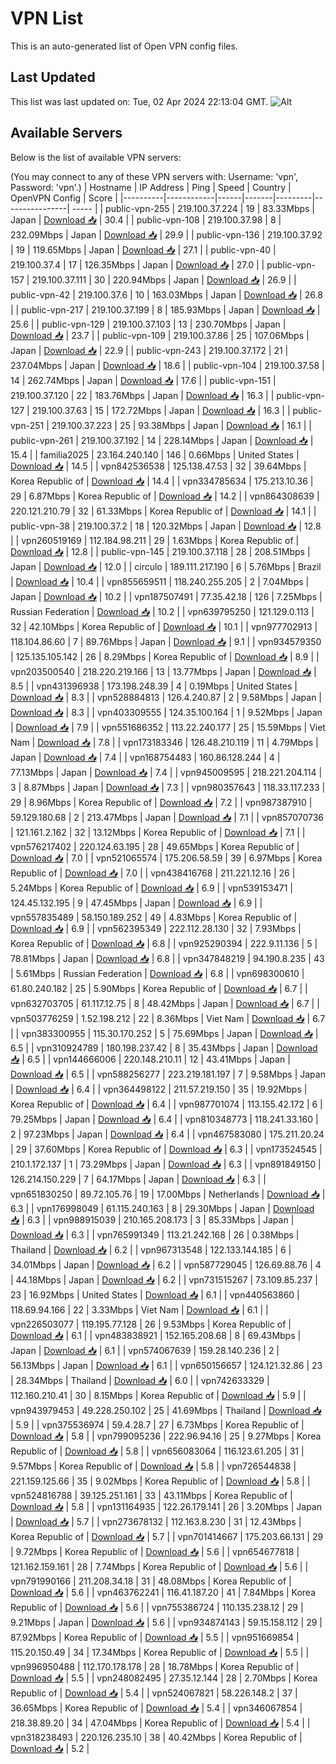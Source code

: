 # VPN List

This is an auto-generated list of Open VPN config files.

## Last Updated

This list was last updated on: Tue, 02 Apr 2024 22:13:04 GMT.
![Alt](https://repobeats.axiom.co/api/embed/186b98318ef1479477931607c1ad7d823f12451f.svg "Repobeats analytics image")

## Available Servers

Below is the list of available VPN servers:

(You may connect to any of these VPN servers with: Username: 'vpn', Password: 'vpn'.)
| Hostname | IP Address | Ping | Speed | Country | OpenVPN Config | Score |
|----------|------------|------|-------|---------|----------------| ----- |
| public-vpn-255 | 219.100.37.224 | 19 | 83.33Mbps | Japan | [Download 📥](./configs/server_0_JP.ovpn) | 30.4 |
| public-vpn-108 | 219.100.37.98 | 8 | 232.09Mbps | Japan | [Download 📥](./configs/server_1_JP.ovpn) | 29.9 |
| public-vpn-136 | 219.100.37.92 | 19 | 119.65Mbps | Japan | [Download 📥](./configs/server_2_JP.ovpn) | 27.1 |
| public-vpn-40 | 219.100.37.4 | 17 | 126.35Mbps | Japan | [Download 📥](./configs/server_3_JP.ovpn) | 27.0 |
| public-vpn-157 | 219.100.37.111 | 30 | 220.94Mbps | Japan | [Download 📥](./configs/server_4_JP.ovpn) | 26.9 |
| public-vpn-42 | 219.100.37.6 | 10 | 163.03Mbps | Japan | [Download 📥](./configs/server_5_JP.ovpn) | 26.8 |
| public-vpn-217 | 219.100.37.199 | 8 | 185.93Mbps | Japan | [Download 📥](./configs/server_6_JP.ovpn) | 25.6 |
| public-vpn-129 | 219.100.37.103 | 13 | 230.70Mbps | Japan | [Download 📥](./configs/server_7_JP.ovpn) | 23.7 |
| public-vpn-109 | 219.100.37.86 | 25 | 107.06Mbps | Japan | [Download 📥](./configs/server_8_JP.ovpn) | 22.9 |
| public-vpn-243 | 219.100.37.172 | 21 | 237.04Mbps | Japan | [Download 📥](./configs/server_9_JP.ovpn) | 18.6 |
| public-vpn-104 | 219.100.37.58 | 14 | 262.74Mbps | Japan | [Download 📥](./configs/server_10_JP.ovpn) | 17.6 |
| public-vpn-151 | 219.100.37.120 | 22 | 183.76Mbps | Japan | [Download 📥](./configs/server_11_JP.ovpn) | 16.3 |
| public-vpn-127 | 219.100.37.63 | 15 | 172.72Mbps | Japan | [Download 📥](./configs/server_12_JP.ovpn) | 16.3 |
| public-vpn-251 | 219.100.37.223 | 25 | 93.38Mbps | Japan | [Download 📥](./configs/server_13_JP.ovpn) | 16.1 |
| public-vpn-261 | 219.100.37.192 | 14 | 228.14Mbps | Japan | [Download 📥](./configs/server_14_JP.ovpn) | 15.4 |
| familia2025 | 23.164.240.140 | 146 | 0.66Mbps | United States | [Download 📥](./configs/server_15_US.ovpn) | 14.5 |
| vpn842536538 | 125.138.47.53 | 32 | 39.64Mbps | Korea Republic of | [Download 📥](./configs/server_16_KR.ovpn) | 14.4 |
| vpn334785634 | 175.213.10.36 | 29 | 6.87Mbps | Korea Republic of | [Download 📥](./configs/server_17_KR.ovpn) | 14.2 |
| vpn864308639 | 220.121.210.79 | 32 | 61.33Mbps | Korea Republic of | [Download 📥](./configs/server_18_KR.ovpn) | 14.1 |
| public-vpn-38 | 219.100.37.2 | 18 | 120.32Mbps | Japan | [Download 📥](./configs/server_19_JP.ovpn) | 12.8 |
| vpn260519169 | 112.184.98.211 | 29 | 1.63Mbps | Korea Republic of | [Download 📥](./configs/server_20_KR.ovpn) | 12.8 |
| public-vpn-145 | 219.100.37.118 | 28 | 208.51Mbps | Japan | [Download 📥](./configs/server_21_JP.ovpn) | 12.0 |
| circulo | 189.111.217.190 | 6 | 5.76Mbps | Brazil | [Download 📥](./configs/server_22_BR.ovpn) | 10.4 |
| vpn855659511 | 118.240.255.205 | 2 | 7.04Mbps | Japan | [Download 📥](./configs/server_23_JP.ovpn) | 10.2 |
| vpn187507491 | 77.35.42.18 | 126 | 7.25Mbps | Russian Federation | [Download 📥](./configs/server_24_RU.ovpn) | 10.2 |
| vpn639795250 | 121.129.0.113 | 32 | 42.10Mbps | Korea Republic of | [Download 📥](./configs/server_25_KR.ovpn) | 10.1 |
| vpn977702913 | 118.104.86.60 | 7 | 89.76Mbps | Japan | [Download 📥](./configs/server_26_JP.ovpn) | 9.1 |
| vpn934579350 | 125.135.105.142 | 26 | 8.29Mbps | Korea Republic of | [Download 📥](./configs/server_27_KR.ovpn) | 8.9 |
| vpn203500540 | 218.220.219.166 | 13 | 13.77Mbps | Japan | [Download 📥](./configs/server_28_JP.ovpn) | 8.5 |
| vpn431396938 | 173.198.248.39 | 4 | 0.19Mbps | United States | [Download 📥](./configs/server_29_US.ovpn) | 8.3 |
| vpn528884813 | 126.4.240.87 | 2 | 9.58Mbps | Japan | [Download 📥](./configs/server_30_JP.ovpn) | 8.3 |
| vpn403309555 | 124.35.100.164 | 1 | 9.52Mbps | Japan | [Download 📥](./configs/server_31_JP.ovpn) | 7.9 |
| vpn551686352 | 113.22.240.177 | 25 | 15.59Mbps | Viet Nam | [Download 📥](./configs/server_32_VN.ovpn) | 7.8 |
| vpn173183346 | 126.48.210.119 | 11 | 4.79Mbps | Japan | [Download 📥](./configs/server_33_JP.ovpn) | 7.4 |
| vpn168754483 | 160.86.128.244 | 4 | 77.13Mbps | Japan | [Download 📥](./configs/server_34_JP.ovpn) | 7.4 |
| vpn945009595 | 218.221.204.114 | 3 | 8.87Mbps | Japan | [Download 📥](./configs/server_35_JP.ovpn) | 7.3 |
| vpn980357643 | 118.33.117.233 | 29 | 8.96Mbps | Korea Republic of | [Download 📥](./configs/server_36_KR.ovpn) | 7.2 |
| vpn987387910 | 59.129.180.68 | 2 | 213.47Mbps | Japan | [Download 📥](./configs/server_37_JP.ovpn) | 7.1 |
| vpn857070736 | 121.161.2.162 | 32 | 13.12Mbps | Korea Republic of | [Download 📥](./configs/server_38_KR.ovpn) | 7.1 |
| vpn576217402 | 220.124.63.195 | 28 | 49.65Mbps | Korea Republic of | [Download 📥](./configs/server_39_KR.ovpn) | 7.0 |
| vpn521065574 | 175.206.58.59 | 39 | 6.97Mbps | Korea Republic of | [Download 📥](./configs/server_40_KR.ovpn) | 7.0 |
| vpn438416768 | 211.221.12.16 | 26 | 5.24Mbps | Korea Republic of | [Download 📥](./configs/server_41_KR.ovpn) | 6.9 |
| vpn539153471 | 124.45.132.195 | 9 | 47.45Mbps | Japan | [Download 📥](./configs/server_42_JP.ovpn) | 6.9 |
| vpn557835489 | 58.150.189.252 | 49 | 4.83Mbps | Korea Republic of | [Download 📥](./configs/server_43_KR.ovpn) | 6.9 |
| vpn562395349 | 222.112.28.130 | 32 | 7.93Mbps | Korea Republic of | [Download 📥](./configs/server_44_KR.ovpn) | 6.8 |
| vpn925290394 | 222.9.11.136 | 5 | 78.81Mbps | Japan | [Download 📥](./configs/server_45_JP.ovpn) | 6.8 |
| vpn347848219 | 94.190.8.235 | 43 | 5.61Mbps | Russian Federation | [Download 📥](./configs/server_46_RU.ovpn) | 6.8 |
| vpn698300610 | 61.80.240.182 | 25 | 5.90Mbps | Korea Republic of | [Download 📥](./configs/server_47_KR.ovpn) | 6.7 |
| vpn632703705 | 61.117.12.75 | 8 | 48.42Mbps | Japan | [Download 📥](./configs/server_48_JP.ovpn) | 6.7 |
| vpn503776259 | 1.52.198.212 | 22 | 8.36Mbps | Viet Nam | [Download 📥](./configs/server_49_VN.ovpn) | 6.7 |
| vpn383300955 | 115.30.170.252 | 5 | 75.69Mbps | Japan | [Download 📥](./configs/server_50_JP.ovpn) | 6.5 |
| vpn310924789 | 180.198.237.42 | 8 | 35.43Mbps | Japan | [Download 📥](./configs/server_51_JP.ovpn) | 6.5 |
| vpn144666006 | 220.148.210.11 | 12 | 43.41Mbps | Japan | [Download 📥](./configs/server_52_JP.ovpn) | 6.5 |
| vpn588256277 | 223.219.181.197 | 7 | 9.58Mbps | Japan | [Download 📥](./configs/server_53_JP.ovpn) | 6.4 |
| vpn364498122 | 211.57.219.150 | 35 | 19.92Mbps | Korea Republic of | [Download 📥](./configs/server_54_KR.ovpn) | 6.4 |
| vpn987701074 | 113.155.42.172 | 6 | 79.25Mbps | Japan | [Download 📥](./configs/server_55_JP.ovpn) | 6.4 |
| vpn810348773 | 118.241.33.160 | 2 | 97.23Mbps | Japan | [Download 📥](./configs/server_56_JP.ovpn) | 6.4 |
| vpn467583080 | 175.211.20.24 | 29 | 37.60Mbps | Korea Republic of | [Download 📥](./configs/server_57_KR.ovpn) | 6.3 |
| vpn173524545 | 210.1.172.137 | 1 | 73.29Mbps | Japan | [Download 📥](./configs/server_58_JP.ovpn) | 6.3 |
| vpn891849150 | 126.214.150.229 | 7 | 64.17Mbps | Japan | [Download 📥](./configs/server_59_JP.ovpn) | 6.3 |
| vpn651830250 | 89.72.105.76 | 19 | 17.00Mbps | Netherlands | [Download 📥](./configs/server_60_NL.ovpn) | 6.3 |
| vpn176998049 | 61.115.240.163 | 8 | 29.30Mbps | Japan | [Download 📥](./configs/server_61_JP.ovpn) | 6.3 |
| vpn988915039 | 210.165.208.173 | 3 | 85.33Mbps | Japan | [Download 📥](./configs/server_62_JP.ovpn) | 6.3 |
| vpn765991349 | 113.21.242.168 | 26 | 0.38Mbps | Thailand | [Download 📥](./configs/server_63_TH.ovpn) | 6.2 |
| vpn967313548 | 122.133.144.185 | 6 | 34.01Mbps | Japan | [Download 📥](./configs/server_64_JP.ovpn) | 6.2 |
| vpn587729045 | 126.69.88.76 | 4 | 44.18Mbps | Japan | [Download 📥](./configs/server_65_JP.ovpn) | 6.2 |
| vpn731515267 | 73.109.85.237 | 23 | 16.92Mbps | United States | [Download 📥](./configs/server_66_US.ovpn) | 6.1 |
| vpn440563860 | 118.69.94.166 | 22 | 3.33Mbps | Viet Nam | [Download 📥](./configs/server_67_VN.ovpn) | 6.1 |
| vpn226503077 | 119.195.77.128 | 26 | 9.53Mbps | Korea Republic of | [Download 📥](./configs/server_68_KR.ovpn) | 6.1 |
| vpn483838921 | 152.165.208.68 | 8 | 69.43Mbps | Japan | [Download 📥](./configs/server_69_JP.ovpn) | 6.1 |
| vpn574067639 | 159.28.140.236 | 2 | 56.13Mbps | Japan | [Download 📥](./configs/server_70_JP.ovpn) | 6.1 |
| vpn650156657 | 124.121.32.86 | 23 | 28.34Mbps | Thailand | [Download 📥](./configs/server_71_TH.ovpn) | 6.0 |
| vpn742633329 | 112.160.210.41 | 30 | 8.15Mbps | Korea Republic of | [Download 📥](./configs/server_72_KR.ovpn) | 5.9 |
| vpn943979453 | 49.228.250.102 | 25 | 41.69Mbps | Thailand | [Download 📥](./configs/server_73_TH.ovpn) | 5.9 |
| vpn375536974 | 59.4.28.7 | 27 | 6.73Mbps | Korea Republic of | [Download 📥](./configs/server_74_KR.ovpn) | 5.8 |
| vpn799095236 | 222.96.94.16 | 25 | 9.27Mbps | Korea Republic of | [Download 📥](./configs/server_75_KR.ovpn) | 5.8 |
| vpn656083064 | 116.123.61.205 | 31 | 9.57Mbps | Korea Republic of | [Download 📥](./configs/server_76_KR.ovpn) | 5.8 |
| vpn726544838 | 221.159.125.66 | 35 | 9.02Mbps | Korea Republic of | [Download 📥](./configs/server_77_KR.ovpn) | 5.8 |
| vpn524816788 | 39.125.251.161 | 33 | 43.11Mbps | Korea Republic of | [Download 📥](./configs/server_78_KR.ovpn) | 5.8 |
| vpn131164935 | 122.26.179.141 | 26 | 3.20Mbps | Japan | [Download 📥](./configs/server_79_JP.ovpn) | 5.7 |
| vpn273678132 | 112.163.8.230 | 31 | 12.43Mbps | Korea Republic of | [Download 📥](./configs/server_80_KR.ovpn) | 5.7 |
| vpn701414667 | 175.203.66.131 | 29 | 9.72Mbps | Korea Republic of | [Download 📥](./configs/server_81_KR.ovpn) | 5.6 |
| vpn654677818 | 121.162.159.161 | 28 | 7.74Mbps | Korea Republic of | [Download 📥](./configs/server_82_KR.ovpn) | 5.6 |
| vpn791990166 | 211.208.34.18 | 31 | 48.08Mbps | Korea Republic of | [Download 📥](./configs/server_83_KR.ovpn) | 5.6 |
| vpn463762241 | 116.41.187.20 | 41 | 7.84Mbps | Korea Republic of | [Download 📥](./configs/server_84_KR.ovpn) | 5.6 |
| vpn755386724 | 110.135.238.12 | 29 | 9.21Mbps | Japan | [Download 📥](./configs/server_85_JP.ovpn) | 5.6 |
| vpn934874143 | 59.15.158.112 | 29 | 87.92Mbps | Korea Republic of | [Download 📥](./configs/server_86_KR.ovpn) | 5.5 |
| vpn951669854 | 115.20.150.49 | 34 | 17.34Mbps | Korea Republic of | [Download 📥](./configs/server_87_KR.ovpn) | 5.5 |
| vpn996950488 | 112.170.178.178 | 28 | 18.78Mbps | Korea Republic of | [Download 📥](./configs/server_88_KR.ovpn) | 5.5 |
| vpn248082495 | 27.35.12.144 | 28 | 2.70Mbps | Korea Republic of | [Download 📥](./configs/server_89_KR.ovpn) | 5.4 |
| vpn524067821 | 58.226.148.2 | 37 | 36.65Mbps | Korea Republic of | [Download 📥](./configs/server_90_KR.ovpn) | 5.4 |
| vpn346067854 | 218.38.89.20 | 34 | 47.04Mbps | Korea Republic of | [Download 📥](./configs/server_91_KR.ovpn) | 5.4 |
| vpn318238493 | 220.126.235.10 | 38 | 40.42Mbps | Korea Republic of | [Download 📥](./configs/server_92_KR.ovpn) | 5.2 |
